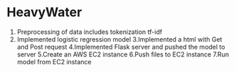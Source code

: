# HeavyWater
1. Preprocessing of data includes tokenization tf-idf
2. Implemented logistic regression model 
3.Implemented a html with Get and Post request
4.Implemented Flask server and pushed the model to server
5.Create an AWS EC2 instance 
6.Push files to EC2 instance
7.Run model from EC2 instance
